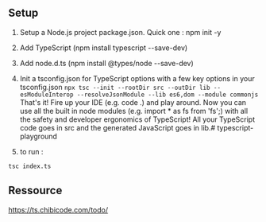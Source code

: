 ## Setup

1. Setup a Node.js project package.json. Quick one : npm init -y
2. Add TypeScript (npm install typescript --save-dev)
3. Add node.d.ts (npm install @types/node --save-dev)
4. Init a tsconfig.json for TypeScript options with a few key options in your tsconfig.json
   `npx tsc --init --rootDir src --outDir lib --esModuleInterop --resolveJsonModule --lib es6,dom --module commonjs`
   That's it! Fire up your IDE (e.g. code .) and play around. Now you can use all the built in node modules (e.g. import \* as fs from 'fs';) with all the safety and developer ergonomics of TypeScript!
   All your TypeScript code goes in src and the generated JavaScript goes in lib.# typescript-playground

5. to run :

```tsc index.ts```


## Ressource

https://ts.chibicode.com/todo/